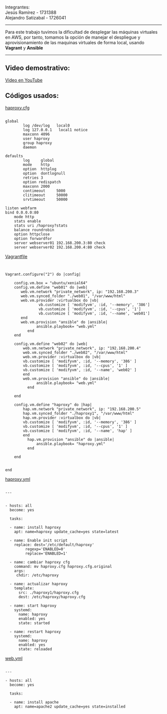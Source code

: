Integrantes:<br>
Jesús Ramírez - 1731388<br>
Alejandro Satizabal - 1726041<br>

<hr>

Para este trabajo tuvimos la dificultad de desplegar las máquinas virtuales en AWS, por tanto, tomamos la opción de manejar el despliegue y aprovisionamiento de las maquinas virtuales de forma local, usando <b>Vagrant</b> y <b>Ansible</b>

<hr>

## Video demostrativo:
<a href="https://www.youtube.com/watch?v=jiZksAmInKc">Video en YouTube</a>

## Códigos usados:
<a href="https://github.com/alejosatizabal/SistemasOperativos/tree/master/haproxy-ansible/haproxy1/haproxy.cfg">haproxy.cfg</a>
<pre><code>
global
        log /dev/log   local0
        log 127.0.0.1   local1 notice
        maxconn 4096
        user haproxy
        group haproxy
        daemon

defaults
        log     global
        mode    http
        option  httplog
        option  dontlognull
        retries 3
        option redispatch
        maxconn 2000
        contimeout     5000
        clitimeout     50000
        srvtimeout     50000

listen webfarm
bind 0.0.0.0:80
    mode http
    stats enable
    stats uri /haproxy?stats
    balance roundrobin
    option httpclose
    option forwardfor
    server webserver01 192.168.200.3:80 check
    server webserver02 192.168.200.4:80 check
</code></pre>

<a href="https://github.com/alejosatizabal/SistemasOperativos/blob/master/haproxy-ansible/Vagrantfile">Vagrantfile</a><br>
<pre><code>

Vagrant.configure("2") do |config|

    config.vm.box = "ubuntu/xenial64"
    config.vm.define "web01" do |web|
       web.vm.network "private_network", ip: "192.168.200.3"
       web.vm.synced_folder "./web01", "/var/www/html"
       web.vm.provider :virtualbox do |vb|
               vb.customize [ 'modifyvm', :id, '--memory', '386']
               vb.customize [ 'modifyvm', :id, '--cpus', '1']
               vb.customize [ 'modifyvm', :id, '--name', 'web01']
       end
       web.vm.provision "ansible" do |ansible|
              ansible.playbook= "web.yml"
          end
    end
    
    config.vm.define "web02" do |web|
        web.vm.network "private_network", ip: "192.168.200.4"
        web.vm.synced_folder "./web02", "/var/www/html"
        web.vm.provider :virtualbox do |vb|
		vb.customize [ 'modifyvm', :id, '--memory', '386' ]
		vb.customize [ 'modifyvm', :id, '--cpus', '1' ]
		vb.customize [ 'modifyvm', :id, '--name', 'web02' ]
        end
        web.vm.provision "ansible" do |ansible|
              ansible.playbook= "web.yml"
          end
        
    end
    
    config.vm.define "haproxy" do |hap|
        hap.vm.network "private_network", ip: "192.168.200.5"
        hap.vm.synced_folder "./haproxy1", "/var/www/html"
        hap.vm.provider :virtualbox do |vb|
		vb.customize [ 'modifyvm', :id, '--memory', '386' ]
		vb.customize [ 'modifyvm', :id, '--cpus', '1' ]
		vb.customize [ 'modifyvm', :id, '--name', 'hap' ]
        end
          hap.vm.provision "ansible" do |ansible|
              ansible.playbook= "haproxy.yml"
          end

    end
  
  
end
</code></pre>

<a href="https://github.com/alejosatizabal/SistemasOperativos/blob/master/haproxy-ansible/haproxy.yml">haproxy.yml</a><br>
<pre><code>
---


- hosts: all
  become: yes   

  tasks:

  - name: install haproxy
    apt: name=haproxy update_cache=yes state=latest
    
  - name: Enable init script
    replace: dest='/etc/default/haproxy' 
         regexp='ENABLED=0'
         replace='ENABLED=1'   
         
  - name: cambiar haproxy cfg
    command: mv haproxy.cfg haproxy.cfg.original
    args:
     chdir: /etc/haproxy

  - name: actualizar haproxy
    template:
      src: ./haproxy1/haproxy.cfg
      dest: /etc/haproxy/haproxy.cfg
      
  - name: start haproxy
    systemd:
      name: haproxy
      enabled: yes
      state: started
      
  - name: restart haproxy
    systemd:
      name: haproxy
      enabled: yes
      state: reloaded
</code></pre>

<a href="https://github.com/alejosatizabal/SistemasOperativos/blob/master/haproxy-ansible/web.yml">web.yml</a><br>
<pre><code>
---

- hosts: all
  become: yes

  tasks:

  - name: install apache
    apt: name=apache2 update_cache=yes state=installed
</code></pre>
